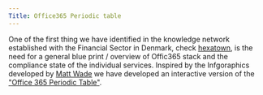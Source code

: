 ```yaml
---
Title: Office365 Periodic table
---
```


One of the first thing we have identified in the knowledge network established with the Financial Sector in Denmark, check [hexatown](http://www.hexatown.com), is the need for a general blue print / overview of Offic365 stack and the compliance state of the individual services. Inspired by the Infgoraphics developed by [Matt Wade](http://icansharepoint.com/) we have developed an interactive version of the ["Office 365 Periodic Table"](http://hexatown.github.io/docs/office365/).